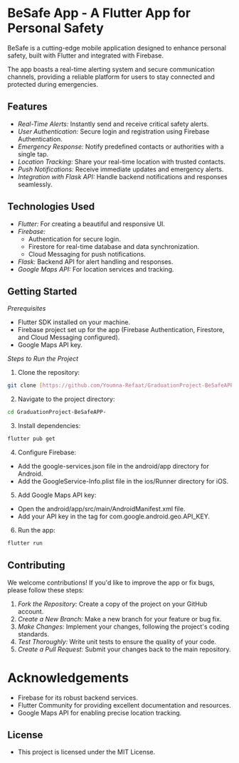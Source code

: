 # BeSafe App - A Flutter App for Personal Safety

BeSafe is a cutting-edge mobile application designed to enhance personal safety, built with Flutter and integrated with Firebase. 

The app boasts a real-time alerting system and secure communication channels, providing a reliable platform for users to stay connected and protected during emergencies.

## Features

* *Real-Time Alerts:* Instantly send and receive critical safety alerts.
* *User Authentication:* Secure login and registration using Firebase Authentication.
* *Emergency Response:* Notify predefined contacts or authorities with a single tap.
* *Location Tracking:* Share your real-time location with trusted contacts.
* *Push Notifications:* Receive immediate updates and emergency alerts.
* *Integration with Flask API:* Handle backend notifications and responses seamlessly.

## Technologies Used

* *Flutter:* For creating a beautiful and responsive UI.
* *Firebase:*
    * Authentication for secure login.
    * Firestore for real-time database and data synchronization.
    * Cloud Messaging for push notifications.
* *Flask:* Backend API for alert handling and responses.
* *Google Maps API:* For location services and tracking.

## Getting Started

*Prerequisites*

* Flutter SDK installed on your machine.
* Firebase project set up for the app (Firebase Authentication, Firestore, and Cloud Messaging configured).
* Google Maps API key.

*Steps to Run the Project*

1. Clone the repository:

```bash
git clone [https://github.com/Youmna-Refaat/GraduationProject-BeSafeAPP-.git](https://github.com/Youmna-Refaat/GraduationProject-BeSafeAPP-.git)
```
2. Navigate to the project directory:
```bash
cd GraduationProject-BeSafeAPP-
```
3. Install dependencies:
```bash
flutter pub get
```
4. Configure Firebase:
* Add the google-services.json file in the android/app directory for Android.
* Add the GoogleService-Info.plist file in the ios/Runner directory for iOS.
5. Add Google Maps API key:
* Open the android/app/src/main/AndroidManifest.xml file.
* Add your API key in the <meta-data> tag for com.google.android.geo.API_KEY.
6. Run the app:
```bash
flutter run
```

## Contributing

We welcome contributions! If you'd like to improve the app or fix bugs, please follow these steps:

1. *Fork the Repository:* Create a copy of the project on your GitHub account.
2. *Create a New Branch:* Make a new branch for your feature or bug fix.
3. *Make Changes:* Implement your changes, following the project's coding standards.
4. *Test Thoroughly:* Write unit tests to ensure the quality of your code.
5. *Create a Pull Request:* Submit your changes back to the main repository.
   
# Acknowledgements

* Firebase for its robust backend services.
* Flutter Community for providing excellent documentation and resources.
* Google Maps API for enabling precise location tracking.
  
## License

* This project is licensed under the MIT License.
  
